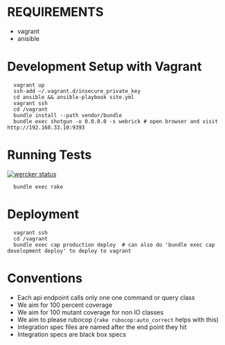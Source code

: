 # REQUIREMENTS

 * vagrant
 * anisible
 
# Development Setup with Vagrant
```
  vagrant up
  ssh-add ~/.vagrant.d/insecure_private_key
  cd ansible && ansible-playbook site.yml
  vagrant ssh
  cd /vagrant
  bundle install --path vendor/bundle
  bundle exec shotgun -o 0.0.0.0 -s webrick # open browser and visit http://192.168.33.10:9393
```

# Running Tests

[![wercker status](https://app.wercker.com/status/1d3464fefb6fd3a9bf559e302e47ed14/m "wercker status")](https://app.wercker.com/project/bykey/1d3464fefb6fd3a9bf559e302e47ed14)

```
  bundle exec rake
```

# Deployment
```
  vagrant ssh
  cd /vagrant
  bundle exec cap production deploy  # can also do 'bundle exec cap development deploy' to deploy to vagrant
```

# Conventions

* Each api endpoint calls only one one command or query class
* We aim for 100 percent coverage
* We aim for 100 mutant coverage for non IO classes
* We aim to please rubocop  (`rake rubocop:auto_correct` helps with this)
* Integration spec files are named after the end point they hit
* Integration specs are black box specs
